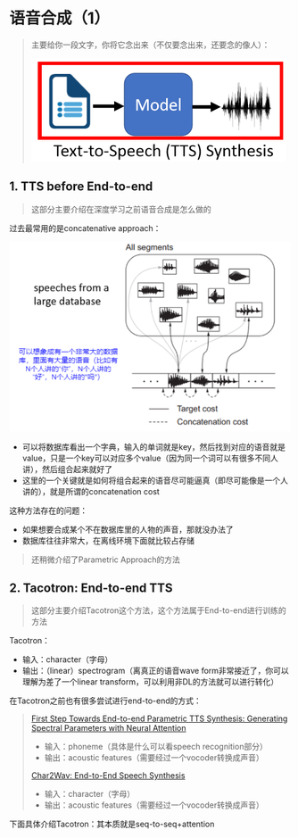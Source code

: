 # 语音合成（1）

> 主要给你一段文字，你将它念出来（不仅要念出来，还要念的像人）：
>
> ![](png/tts_1.png)



## 1. TTS before End-to-end

> 这部分主要介绍在深度学习之前语音合成是怎么做的

过去最常用的是concatenative approach：

![](png/tts_2.png)

- 可以将数据库看出一个字典，输入的单词就是key，然后找到对应的语音就是value，只是一个key可以对应多个value（因为同一个词可以有很多不同人讲），然后组合起来就好了
- 这里的一个关键就是如何将组合起来的语音尽可能逼真（即尽可能像是一个人讲的），就是所谓的concatenation cost

这种方法存在的问题：

- 如果想要合成某个不在数据库里的人物的声音，那就没办法了
- 数据库往往非常大，在离线环境下面就比较占存储

> 还稍微介绍了Parametric Approach的方法

## 2. Tacotron: End-to-end TTS

> 这部分主要介绍Tacotron这个方法，这个方法属于End-to-end进行训练的方法

Tacotron：

- 输入：character（字母）
- 输出：（linear）spectrogram（离真正的语音wave form非常接近了，你可以理解为差了一个linear transform，可以利用非DL的方法就可以进行转化）

在Tacotron之前也有很多尝试进行end-to-end的方式：

> [First Step Towards End-to-end Parametric TTS Synthesis: Generating Spectral Parameters with Neural Attention](https://pdfs.semanticscholar.org/64e3/16c8125742e02e7b8bb5094af3c17b96735e.pdf)
>
> - 输入：phoneme（具体是什么可以看speech recognition部分）
> - 输出：acoustic features（需要经过一个vocoder转换成声音）
>
> [Char2Wav: End-to-End Speech Synthesis](https://openreview.net/forum?id=B1VWyySKx)
>
> - 输入：character（字母）
> - 输出：acoustic features（需要经过一个vocoder转换成声音）

下面具体介绍Tacotron：其本质就是seq-to-seq+attention

